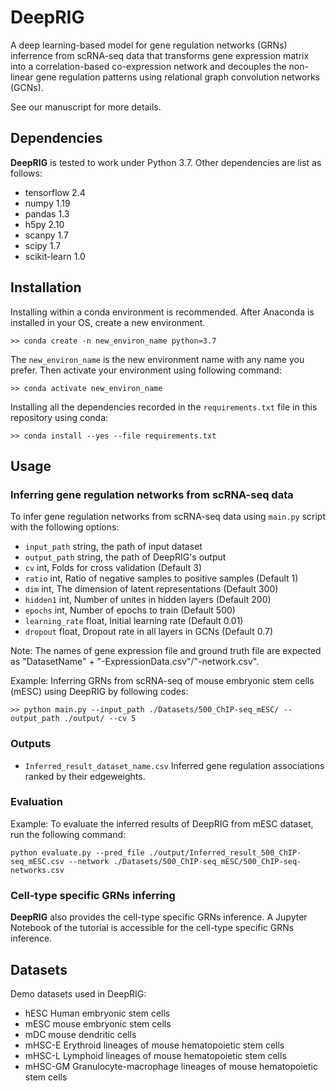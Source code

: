 # DeepRIG
A deep learning-based model for gene regulation networks (GRNs) inferrence from scRNA-seq data that transforms gene expression matrix into a correlation-based co-expression network and decouples the non-linear gene regulation patterns using relational graph convolution networks (GCNs).
 
See our manuscript for more details.
 
## Dependencies
 
**DeepRIG** is tested to work under Python 3.7. Other dependencies are list as follows:
 
* tensorflow 2.4
* numpy 1.19
* pandas 1.3
* h5py 2.10
* scanpy 1.7
* scipy 1.7
* scikit-learn 1.0
 
## Installation
Installing within a conda environment is recommended. After Anaconda is installed in your OS, create a new environment.
```
>> conda create -n new_environ_name python=3.7
```
The `new_environ_name` is the new environment name with any name you prefer. Then activate your environment using following command:
```
>> conda activate new_environ_name
```
Installing all the dependencies recorded in the `requirements.txt` file in this repository using conda:
```
>> conda install --yes --file requirements.txt
```

## Usage
### Inferring gene regulation networks from scRNA-seq data
To infer gene regulation networks from scRNA-seq data using `main.py` script with the following options:  
* `input_path` string, the path of input dataset
* `output_path` string, the path of DeepRIG's output
* `cv` int, Folds for cross validation (Default 3)
* `ratio` int, Ratio of negative samples to positive samples (Default 1)
* `dim` int, The dimension of latent representations (Default 300)
* `hidden1` int, Number of unites in hidden layers (Default 200)
* `epochs` int, Number of epochs to train (Default 500)
* `learning_rate` float, Initial learning rate (Default 0.01)
* `dropout` float, Dropout rate in all layers in GCNs (Default 0.7)
 
Note: The names of gene expression file and ground truth file are expected as "DatasetName" + "-ExpressionData.csv"/"-network.csv". 
 
Example: Inferring GRNs from scRNA-seq of mouse embryonic stem cells (mESC) using DeepRIG by following codes:
```
>> python main.py --input_path ./Datasets/500_ChIP-seq_mESC/ --output_path ./output/ --cv 5
```
### Outputs
* `Inferred_result_dataset_name.csv` Inferred gene regulation associations ranked by their edgeweights.
 
### Evaluation
Example: To evaluate the inferred results of DeepRIG from mESC dataset, run the following command:
```
python evaluate.py --pred_file ./output/Inferred_result_500_ChIP-seq_mESC.csv --network ./Datasets/500_ChIP-seq_mESC/500_ChIP-seq-networks.csv
```

### Cell-type specific GRNs inferring
**DeepRIG** also provides the cell-type specific GRNs inference. A Jupyter Notebook of the tutorial is accessible for the cell-type specific GRNs inference.
 
## Datasets
Demo datasets used in DeepRIG:
* hESC Human embryonic stem cells
* mESC mouse embryonic stem cells
* mDC mouse dendritic cells
* mHSC-E Erythroid lineages of mouse hematopoietic stem cells
* mHSC-L Lymphoid lineages of mouse hematopoietic stem cells
* mHSC-GM Granulocyte-macrophage lineages of mouse hematopoietic stem cells
